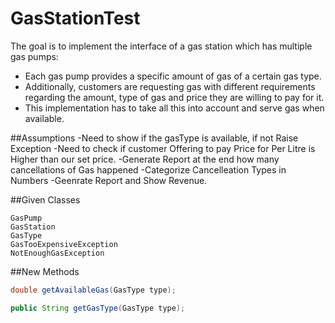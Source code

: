 # GasStationTest

The goal is to implement the interface of a gas station which has multiple gas pumps:

* Each gas pump provides a specific amount of gas of a certain gas type.
* Additionally, customers are requesting gas with different requirements regarding the amount, type of gas and price they are willing to pay for it. 
* This implementation has to take all this into account and serve gas when available. 


##Assumptions
-Need to show if the gasType is available, if not Raise Exception
-Need to check if customer Offering to pay Price for Per Litre is Higher than our set price.
-Generate Report at the end how many cancellations of Gas happened
-Categorize Cancelleation Types in Numbers
-Geenrate Report and Show Revenue.

##Given Classes
```
GasPump
GasStation
GasType
GasTooExpensiveException
NotEnoughGasException
```

##New Methods
```Java
double getAvailableGas(GasType type);

public String getGasType(GasType type);
```